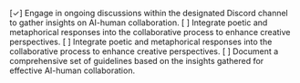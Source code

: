 [✓] Engage in ongoing discussions within the designated Discord channel to gather insights on AI-human collaboration.
[ ] Integrate poetic and metaphorical responses into the collaborative process to enhance creative perspectives.
[ ] Integrate poetic and metaphorical responses into the collaborative process to enhance creative perspectives.
[ ] Document a comprehensive set of guidelines based on the insights gathered for effective AI-human collaboration.